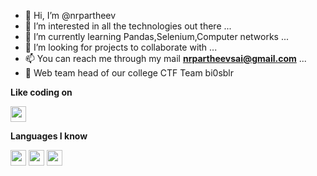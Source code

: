 - 👋 Hi, I’m @nrpartheev
- 👀 I’m interested in all the technologies out there ...
- 🌱 I’m currently learning Pandas,Selenium,Computer networks ...
- 💞 I’m looking for projects to collaborate with ...
- 📫 You can reach me through my mail **nrpartheevsai@gmail.com**  ...
- :star2: Web team head of our college CTF Team bi0sblr
<!--- coding --->
**Like coding on**

<img src="https://img.shields.io/badge/-LeetCode-FFA116?style=for-the-badge&logo=LeetCode&logoColor=black" height=25> 


<!--- languages --->
**Languages I know**

<img src ="https://img.shields.io/badge/python-%233776AB.svg?&style=flat-square&logo=python&logoColor=white" height=25>    <img src ="https://img.shields.io/badge/C%2B%2B-00599C?style=for-the-badge&logo=c%2B%2B&logoColor=white" height=25>   <img src ="https://img.shields.io/badge/C-00599C?style=for-the-badge&logo=c&logoColor=white" height=25>     

<!---
nrpartheev/nrpartheev is a ✨ special ✨ repository because its `README.md` (this file) appears on your GitHub profile.
You can click the Preview link to take a look at your changes.
--->
